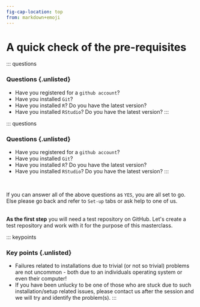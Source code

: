 ```yaml
---
fig-cap-location: top
from: markdown+emoji
---
```


# **A quick check of the pre-requisites**

::: questions
### **Questions** {.unlisted}

-   Have you registered for a `github account`?
-   Have you installed `Git`?
-   Have you installed `R`? Do you have the latest version?
-   Have you installed `RStudio`? Do you have the latest version?
:::

::: questions
### **Questions** {.unlisted}

-   Have you registered for a `github account`?
-   Have you installed `Git`?
-   Have you installed `R`? Do you have the latest version?
-   Have you installed `RStudio`? Do you have the latest version?
:::


</br>

If you can answer all of the above questions as `YES`, you are all set to go. Else please go back and refer to `Set-up` tabs or ask help to one of us. <br><br>

**As the first step** you will need a test repository on GitHub. Let's create a test repository and work with it for the purpose of this masterclass. 

::: keypoints
### **Key points** {.unlisted}

-   Failures related to installations due to trivial (or not so trivial) problems are not uncommon - both due to an individuals operating system or even their computer!
-   If you have been unlucky to be one of those who are stuck due to such installation/setup related issues, please contact us after the session and we will try and identify the problem(s).
:::
